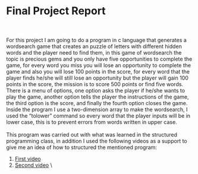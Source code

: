 # Final Project Report
\
\
For this project I am going to do a program in c language that generates a wordsearch game that creates an puzzle of letters with different hidden words and the player need to find them, in this game of wordsearch the topic is precious gems and you only have five opportunities to complete the game, for every word you miss you will lose an opportunity to complete the game and also you will lose 100 points in the score, for every word that the player finds he/she will still lose an opportunity but the player will gain 100 points in the score, the mission is to score 500 points or find five words. There is a menu of options, one option asks the player if he/she wants to play the game, another option tells the player the instructions of the game, the third option is the score, and finally the fourth option closes the game. Inside the program I use a two-dimension array to make the wordsearch, I used the “tolower” command so every word that the player inputs will be in lower case, this is to prevent errors from words written in upper case.
\
\
This program was carried out with what was learned in the structured programming class, in addition I used the following videos as a support to give me an idea of how to structured the mentioned program:

1. [First video](https://www.youtube.com/watch?v=0ytH4s74Fj0)
2. [Second video](https://www.youtube.com/watch?v=tiMwyicsPeI)
\
<div style="text-align: left"I also used the following website:
